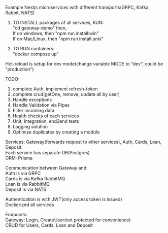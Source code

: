 Example Nestjs microservices with different transports(GRPC, Kafka, Rabbit, NATS)  

1) TO INSTALL packages of all services, RUN:  
"cd gateway-demo" then,  
If on windows, then "npm run install:win"  
If on Mac/Linux, then "npm run install:unix"  
  
2) TO RUN containers:  
"docker compose up"  

Hot-reload is setup for dev mode(change variable MODE to "dev", could be "production")  

TODO:
1) complete Auth, implement refresh-token
2) complete crud(getOne, remove, update all by user)
3) Handle exceptions
4) Handle Validation via Pipes
5) Filter incoming data
6) Health checks of each services
7) Unit, Integration, end2end tests
8) Logging solution
9) Optimize duplicates by creating a module

Services: Gateway(forwards request to other services), Auth, Cards, Loan, Deposit.  
Each service has separate DB(Postgres)  
ORM: Prisma

Communication between Gateway and:  
Auth is via GRPC  
Cards is via ~~Kafka~~ RabbitMQ  
Loan is via RabbitMQ  
Deposit is via NATS  

Authentication is with JWT(only access token is issued)  
Dockerized all services  
  
Endpoints:  
Gateway: Login, CreateUser(not protected for convenience)  
CRUD for Users, Cards, Loan and Deposit
